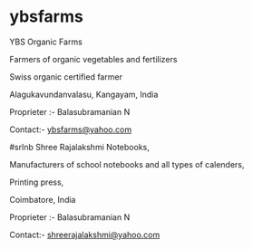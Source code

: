 # ybsfarms
YBS Organic Farms

Farmers of organic vegetables and fertilizers

Swiss organic certified farmer

Alagukavundanvalasu, Kangayam, India

Proprieter :- Balasubramanian N

Contact:- ybsfarms@yahoo.com

#srlnb
Shree Rajalakshmi Notebooks,

Manufacturers of school notebooks and all types of calenders,

Printing press,

Coimbatore, India

Proprieter :- Balasubramanian N

Contact:- shreerajalakshmi@yahoo.com
